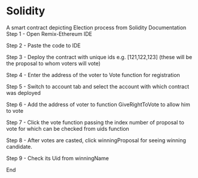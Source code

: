 # Solidity
A smart contract depicting Election process from Solidity Documentation
Step 1 - Open Remix-Ethereum IDE

Step 2 - Paste the code to IDE

Step 3 - Deploy the contract with unique ids e.g. [121,122,123] (these will be the proposal to whom voters will vote)

Step 4 - Enter the address of the voter to Vote function for registration

Step 5 - Switch to account tab and select the account with which contract was deployed

Step 6 - Add the address of voter to function GiveRightToVote to allow him to vote

Step 7 - Click the vote function passing the index number of proposal to vote for which can be checked from uids function

Step 8 - After votes are casted, click winningProposal for seeing winning candidate.

Step 9 - Check its Uid from winningName

End
